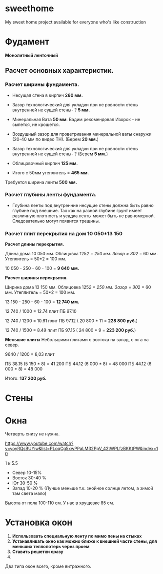 # sweethome
My sweet home project available for everyone who's like construction 

# Фудамент

**Монолитный ленточный**



## Расчет основных характеристик.

### Расчет ширины фундамента.

* Несущая стена в кирпич **260 мм.**
* Зазор технологический для укладки при не ровности стены внутренней не сущей стены- ? **5 мм.**
* Минеральная Вата **50 мм**. Вадим рекомендовал Изорок - не сыпется, не крошется.
* Воздушный зазор для проветривания минеральной ваты снаружи (20-40 мм по видео ТН). (Берем **20 мм.**)
* Зазор технологический для укладки при не ровности стены внутренней не сущей стены- ? (Берем **5 мм.**)
* Облицовочный кирпич **125 мм.**

* Итого с 50мм утеплитель = **465 мм.**

Требуется ширина ленты **500 мм.**

### Расчет глубины ленты фундамента.

* Глубина ленты под внутренние несущие стены должна быть равно глубине под внешние. Так как на разной глубине грунт имеет различную плотность и усадка ленты может быть не равномерной. Следовательно могут появится трещины.

### Расчет плит перекрытия на дом 10 050*13 150

**Расчет длины перекрытия.**

Длина дома 10 050 мм.
Облицовка 125*2 = 250 мм.
Зазор = 30*2 = 60 мм.
Утеплитель = 50*2 = 100 мм.

10 050 - 250 - 60 - 100 = **9 640 мм.**

**Расчет ширины перекрытия.**

Ширина дома 13 150 мм.
Облицовка 125*2 = 250 мм.
Зазор = 30*2 = 60 мм.
Утеплитель = 50*2 = 100 мм.

13 150 - 250 - 60 - 100 = **12 740 мм.**

12 740 / 1000 = 12.74 плит ПБ 97.10

12 740 / 1200 = 10.61 плит ПБ 97.12 ( 20 800 * 11 = **228 800 руб.**)

12 740 / 1500 = 8.49 плит ПБ 97.15 ( 24 800 * 9 = **223 200 руб.**)

**Меньшие плиты**
Небольшими плитами с востока на запад, с юга на север.

9640 / 1200 = 8,03 плит

ПБ 38.15 (5 150 * 8) = 41 200
ПБ 44.12	(6 000 * 8) = 48 000
ПБ 44.12	(6 000 * 8) = 48 000

Итого: **137 200 руб.**


# Cтены

# Окна

Четверть снизу не нужна. 

https://www.youtube.com/watch?v=yoyRQsBUYiw&list=PLoqCg5xwPPaLM32PpV_42tWPLfzBKKtPW&index=10

1 к 5.5

* Север 10-15%
* Восток 30-40 %
* Юг 30-50 %
* Запад 10-20 % (Лучше меньше т.к. знойное солнце летом, а зимой там света мало)

Высота от пола 100-110 см. У нас в хрущевке 85 см.

# Установка окон

1. **Использовать специальную ленту по мимо пены на стыках**
2. **Устанавливать окно как можно ближе к внешней части стены, для меньших теплопотерь через проем**
3. **Ставить решетки сразу**
4. 
Два типа окон всего, кроме витражного.
